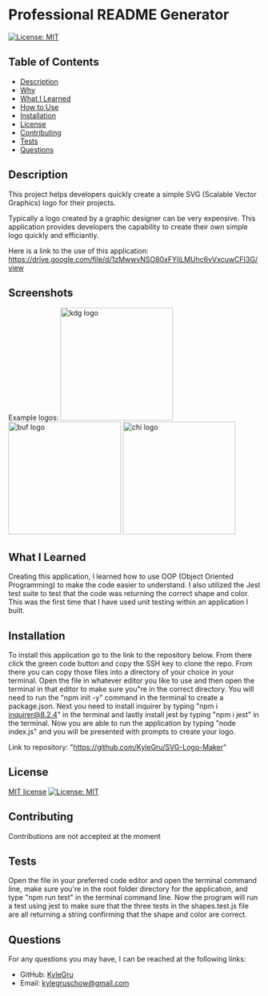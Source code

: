 # Professional README Generator

  [![License: MIT](https://img.shields.io/badge/License-MIT-yellow.svg)](https://opensource.org/licenses/MIT)

  ## Table of Contents
  - [Description](#description)
  - [Why](#why)
  - [What I Learned](#what-i-learned)
  - [How to Use](#how-to-use)
  - [Installation](#installation)
  - [License](#license)
  - [Contributing](#contributing)
  - [Tests](#tests)
  - [Questions](#questions)

  ## Description
  This project helps developers quickly create a simple SVG (Scalable Vector Graphics) logo for their projects.

  Typically a logo created by a graphic designer can be very expensive. This application provides developers the capability to create their own simple logo quickly and efficiantly. 

  Here is a link to the use of this application: https://drive.google.com/file/d/1zMwwvNSO80xFYliLMUhc6vVxcuwCFI3G/view

  ## Screenshots
  Example logos:
  <img width='225' alt='kdg logo' src='https://i.imgur.com/BeZmP4m.png'>
  <img width='225' alt='buf logo' src='https://i.imgur.com/ZuJ1YXl.png'>
  <img width='225' alt='chi logo' src='https://i.imgur.com/a6YImmn.png'>

  ## What I Learned
  Creating this application, I learned how to use OOP (Object Oriented Programming) to make the code easier to understand. I also utilized the Jest test suite to test that the code was returning the correct shape and color. This was the first time that I have used unit testing within an application I built.

  ## Installation
  To install this application go to the link to the repository below. From there click the green code button and copy the SSH key to clone the repo. From there you can copy those files into a directory of your choice in your terminal. Open the file in whatever editor you like to use and then open the terminal in that editor to make sure you"re in the correct directory. You will need to run the "npm init -y" command in the terminal to create a package.json. Next you need to install inquirer by typing "npm i inquirer@8.2.4" in the terminal and lastly install jest by typing "npm i jest" in the terminal. Now you are able to run the application by typing "node index.js" and you will be presented with prompts to create your logo.

  Link to repository: "https://github.com/KyleGru/SVG-Logo-Maker"

  ## License
  [MIT license](https://opensource.org/licenses/MIT)
  [![License: MIT](https://img.shields.io/badge/License-MIT-yellow.svg)](https://opensource.org/licenses/MIT)

  ## Contributing
  Contributions are not accepted at the moment

  ## Tests
  Open the file in your preferred code editor and open the terminal command line, make sure you're in the root folder directory for the application, and type "npm run test" in the terminal command line. Now the program will run a test using jest to make sure that the three tests in the shapes.test.js file are all returning a string confirming that the shape and color are correct. 

  ## Questions
  For any questions you may have, I can be reached at the following links: 
  - GitHub: [KyleGru](https://github.com/KyleGru)
  - Email: kylegruschow@gmail.com
